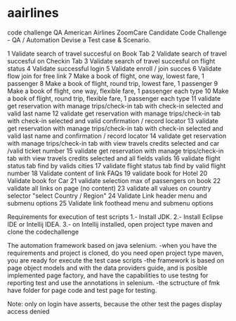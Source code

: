 # aairlines
code challenge QA American Airlines
ZoomCare Candidate Code Challenge - QA / Automation
Devise a Test case & Scenario.

1 Validate search of travel succesful on Book Tab
2 Validate search of travel succesful on Checkin Tab 
3 Validate search of travel succesful on flight status 
4 Validate successful login 5 Validate enroll / join succes 
6 Validate flow join for free link 7 Make a book of flight, one way, lowest fare, 1 passenger 8 Make a book of flight, round trip, lowest fare, 1 passenger 
9 Make a book of flight, one way, flexible fare, 1 passenger each type 10 Make a book of flight, round trip, flexible fare, 1 passenger each type 
11 validate get reservation with manage trips/check-in tab with check-in selected and valid last name 
12 validate get reservation with manage trips/check-in tab with check-in selected and valid confirmation / record locator 
13 validate get reservation with manage trips/check-in tab with check-in selected and valid last name and confirmation / record locator 
14 validate get reservation with manage trips/check-in tab with view travels credits selected and car /valid ticket number 
15 validate get reservation with manage trips/check-in tab with view travels credits selected and all fields valids 
16 validate flight status tab find by valids cities
17 validate flight status tab find by valid flight number 
18 Validate content of link FAQs 19 validate book for Hotel 
20 Validate book for Car 21 validate selection max of passengers on book 
22 validate all links on page (no content) 
23 validate all values on country selector "select Country / Region"
24 Validate Link header menu and submenu options 
25 Validate link foothead menu and submenu options

Requirements for execution of test scripts
1.- Install JDK. 
2.- Install Eclipse IDE or Intellij IDEA.
3.- on Intellij installed, open project type maven and clone the codechallenge

The automation framework based on java selenium. -when you have the requirements and project is cloned, do you need open project type maven, you are ready for execute the test case scripts -the framework is based on page object models and with the data providers guide, and is posible implemented page factory, and have the capabilities to use testng for reporting test and use the annotations in selenium. -the sctructure of fmk have folder for page code and test page for testing.

Note: only on login have asserts, because the other test the pages display access denied
